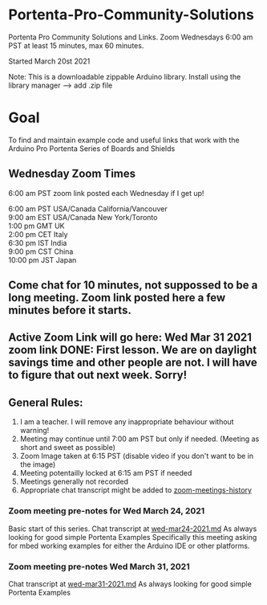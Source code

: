 # Portenta-Pro-Community-Solutions
Portenta Pro Community Solutions and Links. Zoom Wednesdays 6:00 am PST at least 15 minutes, max 60 minutes.

Started March 20st 2021

Note: This is a downloadable zippable Arduino library. Install using the library manager --> add .zip file

# Goal

To find and maintain example code and useful links that work with the Arduino Pro Portenta Series of Boards and Shields

## Wednesday Zoom Times  
6:00 am PST zoom link posted each Wednesday if I get up!   

6:00 am PST USA/Canada California/Vancouver  
9:00 am EST USA/Canada New York/Toronto  
1:00 pm GMT UK  
2:00 pm CET Italy  
6:30 pm IST India  
9:00 pm CST China  
10:00 pm JST Japan  

## Come chat for 10 minutes, not suppossed to be a long meeting. Zoom link posted here a few minutes before it starts.

## Active Zoom Link will go here:  Wed Mar 31 2021 zoom link  DONE: First lesson. We are on daylight savings time and other people are not. I will have to figure that out next week. Sorry!

## General Rules:
1. I am a teacher. I will remove any inappropriate behaviour without warning!
1. Meeting may continue until 7:00 am PST but only if needed. (Meeting as short and sweet as possible)
1. Zoom Image taken at 6:15 PST (disable video if you don't want to be in the image)
1. Meeting potentailly locked at 6:15 am PST if needed
1. Meetings generally not recorded
1. Appropriate chat transcript might be added to [zoom-meetings-history](zoom-meetings-history)


### Zoom meeting pre-notes for Wed March 24, 2021

Basic start of this series. Chat transcript at [wed-mar24-2021.md](zoom-meetings-history/wed-mar24-2021.md)
As always looking for good simple Portenta Examples
Specifically this meeting asking for mbed working examples for either the Arduino IDE or other platforms.




### Zoom meeting pre-notes Wed March 31, 2021

Chat transcript at [wed-mar31-2021.md](zoom-meetings-history/wed-mar31-2021.md)
As always looking for good simple Portenta Examples



